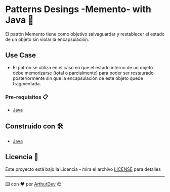 # Patterns Desings -Memento- with Java 🚀

El patrón Memento tiene como objetivo salvaguardar y restablecer el estado de un
objeto sin violar la encapsulación.

## Use Case

* El patrón se utiliza en el caso en que el estado interno de un objeto debe memorizarse (total o parcialmente) para poder ser restaurado posteriormente sin que la encapsulación de este objeto quede fragmentada.

### Pre-requisitos 📋

* [Java](https://www.java.com/es/download/) 

## Construido con 🛠️

* [Java](https://www.java.com/es/download/)

## Licencia 📄

Este proyecto está bajo la Licencia - mira el archivo [LICENSE](LICENSE) para detalles

---
⌨️ con ❤️ por [ArthurDev](https://github.com/ArthurQR98) 😊
